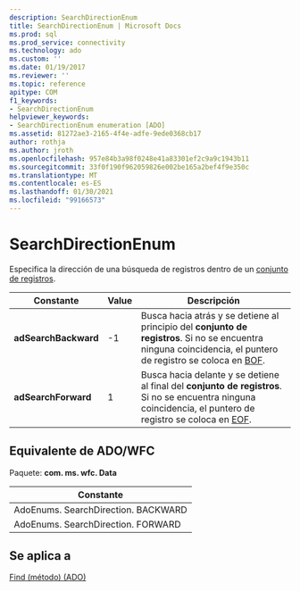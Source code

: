 ```yaml
---
description: SearchDirectionEnum
title: SearchDirectionEnum | Microsoft Docs
ms.prod: sql
ms.prod_service: connectivity
ms.technology: ado
ms.custom: ''
ms.date: 01/19/2017
ms.reviewer: ''
ms.topic: reference
apitype: COM
f1_keywords:
- SearchDirectionEnum
helpviewer_keywords:
- SearchDirectionEnum enumeration [ADO]
ms.assetid: 81272ae3-2165-4f4e-adfe-9ede0368cb17
author: rothja
ms.author: jroth
ms.openlocfilehash: 957e84b3a98f0248e41a83301ef2c9a9c1943b11
ms.sourcegitcommit: 33f0f190f962059826e002be165a2bef4f9e350c
ms.translationtype: MT
ms.contentlocale: es-ES
ms.lasthandoff: 01/30/2021
ms.locfileid: "99166573"
---
```

# <a name="searchdirectionenum"></a>SearchDirectionEnum
Especifica la dirección de una búsqueda de registros dentro de un [conjunto de registros](./recordset-object-ado.md).  
  
|Constante|Value|Descripción|  
|--------------|-----------|-----------------|  
|**adSearchBackward**|-1|Busca hacia atrás y se detiene al principio del **conjunto de registros**. Si no se encuentra ninguna coincidencia, el puntero de registro se coloca en [BOF](./bof-eof-properties-ado.md).|  
|**adSearchForward**|1|Busca hacia delante y se detiene al final del **conjunto de registros**. Si no se encuentra ninguna coincidencia, el puntero de registro se coloca en [EOF](./bof-eof-properties-ado.md).|  
  
## <a name="adowfc-equivalent"></a>Equivalente de ADO/WFC  
 Paquete: **com. ms. wfc. Data**  
  
|Constante|  
|--------------|  
|AdoEnums. SearchDirection. BACKWARD|  
|AdoEnums. SearchDirection. FORWARD|  
  
## <a name="applies-to"></a>Se aplica a  
 [Find (método) (ADO)](./find-method-ado.md)
